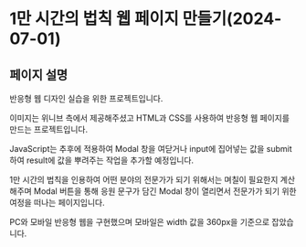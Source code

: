 # 1만 시간의 법칙 웹 페이지 만들기(2024-07-01)

## 페이지 설명

반응형 웹 디자인 실습을 위한 프로젝트입니다.

이미지는 위니브 측에서 제공해주셨고 HTML과 CSS를 사용하여 반응형 웹 페이지를 만드는 프로젝트입니다.

JavaScript는 추후에 적용하여 Modal 창을 여닫거나 input에 집어넣는 값을 submit하여 result에 값을 뿌려주는 작업을 추가할 예정입니다.

1만 시간의 법칙을 인용하여 어떤 분야의 전문가가 되기 위해서는 며칠이 필요한지 계산해주며 Modal 버튼을 통해 응원 문구가 담긴 Modal 창이 열리면서 전문가가 되기 위한 여정을 떠나는 페이지입니다.

PC와 모바일 반응형 웹을 구현했으며 모바일은 width 값을 360px을 기준으로 잡았습니다.
